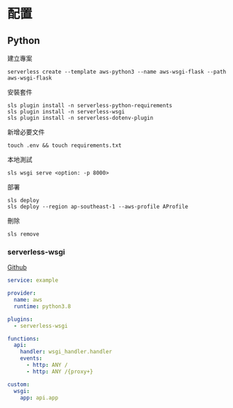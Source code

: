 # 配置

## Python

建立專案

```shell
serverless create --template aws-python3 --name aws-wsgi-flask --path aws-wsgi-flask
```

安裝套件

```shell
sls plugin install -n serverless-python-requirements
sls plugin install -n serverless-wsgi
sls plugin install -n serverless-dotenv-plugin
```

新增必要文件

```shell
touch .env && touch requirements.txt
```

本地測試

```shell
sls wsgi serve <option: -p 8000>
```

部署

```shell
sls deploy
sls deploy --region ap-southeast-1 --aws-profile AProfile
```

刪除

```shell
sls remove
```

### serverless-wsgi

[Github](https://github.com/logandk/serverless-wsgi)

```yml
service: example

provider:
  name: aws
  runtime: python3.8

plugins:
  - serverless-wsgi

functions:
  api:
    handler: wsgi_handler.handler
    events:
      - http: ANY /
      - http: ANY /{proxy+}

custom:
  wsgi:
    app: api.app
```
